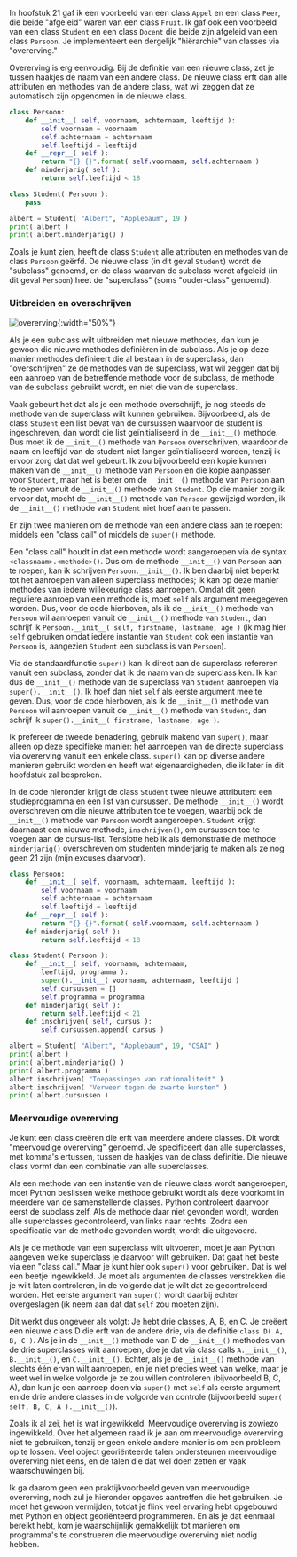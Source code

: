 In hoofstuk
21
gaf ik een voorbeeld van een class `Appel` en een class `Peer`, die
beide "afgeleid" waren van een class `Fruit`. Ik gaf ook een voorbeeld
van een class `Student` en een class `Docent` die beide zijn afgeleid
van een class `Persoon`. Je implementeert een dergelijk "hiërarchie" van
classes via "overerving."

Overerving is erg eenvoudig. Bij de definitie van een nieuwe class, zet
je tussen haakjes de naam van een andere class. De nieuwe class erft dan
alle attributen en methodes van de andere class, wat wil zeggen dat ze
automatisch zijn opgenomen in de nieuwe class.

```python
class Persoon:
    def __init__( self, voornaam, achternaam, leeftijd ):
        self.voornaam = voornaam
        self.achternaam = achternaam
        self.leeftijd = leeftijd
    def __repr__( self ):
        return "{} {}".format( self.voornaam, self.achternaam )
    def minderjarig( self ):
        return self.leeftijd < 18

class Student( Persoon ):
    pass

albert = Student( "Albert", "Applebaum", 19 )
print( albert )
print( albert.minderjarig() )
```

Zoals je kunt zien, heeft de class `Student` alle attributen en methodes
van de class `Persoon` geërfd. De nieuwe class (in dit geval `Student`)
wordt de "subclass" genoemd, en de class waarvan de subclass wordt
afgeleid (in dit geval `Persoon`) heet de "superclass" (soms
"ouder-class" genoemd).

### Uitbreiden en overschrijven

![overerving](media/Inheritance.png "overerving"){:width="50%"}

Als je een subclass wilt uitbreiden met nieuwe methodes, dan kun je
gewoon die nieuwe methodes definiëren in de subclass. Als je op deze
manier methodes definieert die al bestaan in de superclass, dan
"overschrijven" ze de methodes van de superclass, wat wil zeggen dat bij
een aanroep van de betreffende methode voor de subclass, de methode van
de subclass gebruikt wordt, en niet die van de superclass.

Vaak gebeurt het dat als je een methode overschrijft, je nog steeds de
methode van de superclass wilt kunnen gebruiken. Bijvoorbeeld, als de
class `Student` een list bevat van de cursussen waarvoor de student is
ingeschreven, dan wordt die list geïnitialiseerd in de `__init__()`
methode. Dus moet ik de `__init__()` methode van `Persoon`
overschrijven, waardoor de naam en leeftijd van de student niet langer
geïnitialiseerd worden, tenzij ik ervoor zorg dat dat wel gebeurt. Ik
zou bijvoorbeeld een kopie kunnen maken van de `__init__()` methode van
`Persoon` en die kopie aanpassen voor `Student`, maar het is beter om de
`__init__()` methode van `Persoon` aan te roepen vanuit de `__init__()`
methode van `Student`. Op die manier zorg ik ervoor dat, mocht de
`__init__()` methode van `Persoon` gewijzigd worden, ik de `__init__()`
methode van `Student` niet hoef aan te passen.

Er zijn twee manieren om de methode van een andere class aan te roepen:
middels een "class call" of middels de `super()` methode.

Een "class call" houdt in dat een methode wordt aangeroepen via de
syntax `<classnaam>.<methode>()`. Dus om de methode `__init__()` van
`Persoon` aan te roepen, kan ik schrijven `Persoon.__init__()`. Ik ben
daarbij niet beperkt tot het aanroepen van alleen superclass methodes;
ik kan op deze manier methodes van iedere willekeurige class aanroepen.
Omdat dit geen reguliere aanroep van een methode is, moet `self` als
argument meegegeven worden. Dus, voor de code hierboven, als ik de
`__init__()` methode van `Persoon` wil aanroepen vanuit de `__init__()`
methode van `Student`, dan schrijf ik
`Persoon.__init__( self, firstname, lastname, age )` (ik mag hier `self`
gebruiken omdat iedere instantie van `Student` ook een instantie van
`Persoon` is, aangezien `Student` een subclass is van `Persoon`).

Via de standaardfunctie `super()` kan ik direct aan de superclass
refereren vanuit een subclass, zonder dat ik de naam van de superclass
ken. Ik kan dus de `__init__()` methode van de superclass van `Student`
aanroepen via `super().__init__()`. Ik hoef dan niet `self` als eerste
argument mee te geven. Dus, voor de code hierboven, als ik de
`__init__()` methode van `Persoon` wil aanroepen vanuit de `__init__()`
methode van `Student`, dan schrijf ik
`super().__init__( firstname, lastname, age )`.

Ik prefereer de tweede benadering, gebruik makend van `super()`, maar
alleen op deze specifieke manier: het aanroepen van de directe
superclass via overerving vanuit een enkele class. `super()` kan op
diverse andere manieren gebruikt worden en heeft wat eigenaardigheden,
die ik later in dit hoofdstuk zal bespreken.

In de code hieronder krijgt de class `Student` twee nieuwe attributen:
een studieprogramma en een list van cursussen. De methode `__init__()`
wordt overschreven om die nieuwe attributen toe te voegen, waarbij ook
de `__init__()` methode van `Persoon` wordt aangeroepen. `Student`
krijgt daarnaast een nieuwe methode, `inschrijven()`, om cursussen toe
te voegen aan de cursus-list. Tenslotte heb ik als demonstratie de
methode `minderjarig()` overschreven om studenten minderjarig te maken
als ze nog geen 21 zijn (mijn excuses daarvoor).

```python
class Persoon:
    def __init__( self, voornaam, achternaam, leeftijd ):
        self.voornaam = voornaam
        self.achternaam = achternaam
        self.leeftijd = leeftijd
    def __repr__( self ):
        return "{} {}".format( self.voornaam, self.achternaam )
    def minderjarig( self ):
        return self.leeftijd < 18

class Student( Persoon ):
    def __init__( self, voornaam, achternaam,
        leeftijd, programma ):
        super().__init__( voornaam, achternaam, leeftijd )
        self.cursussen = []
        self.programma = programma
    def minderjarig( self ):
        return self.leeftijd < 21
    def inschrijven( self, cursus ):
        self.cursussen.append( cursus )

albert = Student( "Albert", "Applebaum", 19, "CSAI" )
print( albert )
print( albert.minderjarig() )
print( albert.programma )
albert.inschrijven( "Toepassingen van rationaliteit" )
albert.inschrijven( "Verweer tegen de zwarte kunsten" )
print( albert.cursussen )
```

### Meervoudige overerving

Je kunt een class creëren die erft van meerdere andere classes. Dit
wordt "meervoudige overerving" genoemd. Je specificeert dan alle
superclasses, met komma's ertussen, tussen de haakjes van de class
definitie. Die nieuwe class vormt dan een combinatie van alle
superclasses.

Als een methode van een instantie van de nieuwe class wordt aangeroepen,
moet Python beslissen welke methode gebruikt wordt als deze voorkomt in
meerdere van de samenstellende classes. Python controleert daarvoor
eerst de subclass zelf. Als de methode daar niet gevonden wordt, worden
alle superclasses gecontroleerd, van links naar rechts. Zodra een
specificatie van de methode gevonden wordt, wordt die uitgevoerd.

Als je de methode van een superclass wilt uitvoeren, moet je aan Python
aangeven welke superclass je daarvoor wilt gebruiken. Dat gaat het beste
via een "class call." Maar je kunt hier ook `super()` voor gebruiken.
Dat is wel een beetje ingewikkeld. Je moet als argumenten de classes
verstrekken die je wilt laten controleren, in de volgorde dat je wilt
dat ze gecontroleerd worden. Het eerste argument van `super()` wordt
daarbij echter overgeslagen (ik neem aan dat dat `self` zou moeten
zijn).

Dit werkt dus ongeveer als volgt: Je hebt drie classes, A, B, en C. Je
creëert een nieuwe class D die erft van de andere drie, via de definitie
`class D( A, B, C )`. Als je in de `__init__()` methode van D de
`__init__()` methodes van de drie superclasses wilt aanroepen, doe je
dat via class calls `A.__init__()`, `B.__init__()`, en `C.__init__()`.
Echter, als je de `__init__()` methode van slechts één ervan wilt
aanroepen, en je niet precies weet van welke, maar je weet wel in welke
volgorde je ze zou willen controleren (bijvoorbeeld B, C, A), dan kun je
een aanroep doen via `super()` met `self` als eerste argument en de drie
andere classes in de volgorde van controle (bijvoorbeeld
`super( self, B, C, A ).__init__()`).

Zoals ik al zei, het is wat ingewikkeld. Meervoudige overerving is
zowiezo ingewikkeld. Over het algemeen raad ik je aan om meervoudige
overerving niet te gebruiken, tenzij er geen enkele andere manier is om
een probleem op te lossen. Veel object georiënteerde talen ondersteunen
meervoudige overerving niet eens, en de talen die dat wel doen zetten er
vaak waarschuwingen bij.

Ik ga daarom geen een praktijkvoorbeeld geven van meervoudige
overerving, noch zul je hieronder opgaves aantreffen die het gebruiken.
Je moet het gewoon vermijden, totdat je flink veel ervaring hebt
opgebouwd met Python en object georiënteerd programmeren. En als je dat
eenmaal bereikt hebt, kom je waarschijnlijk gemakkelijk tot manieren om
programma's te construeren die meervoudige overerving niet nodig hebben.
